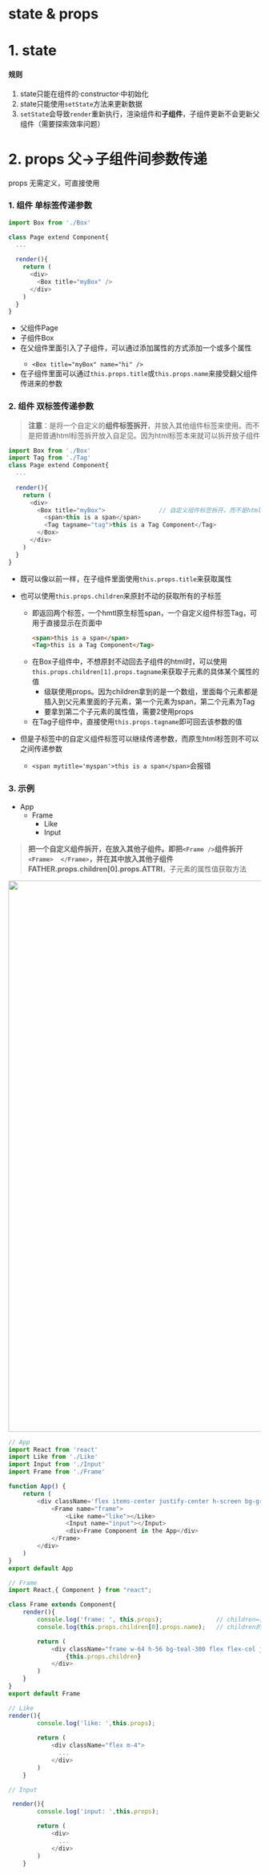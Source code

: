 # state & props


# 1. state 
#### 规则
1. state只能在组件的·constructor·中初始化
2. state只能使用`setState`方法来更新数据
3. `setState`会导致`render`重新执行，渲染组件和**子组件**，子组件更新不会更新父组件（需要探索效率问题）


# 2. props 父->子组件间参数传递 
props 无需定义，可直接使用

### 1. 组件 单标签传递参数
```JavaScript
import Box from './Box'

class Page extend Component{
  ...
  
  render(){
    return (
      <div>
        <Box title="myBox" />
      </div>
    )
  }
}
```
- 父组件Page
- 子组件Box
- 在父组件里面引入了子组件<box />，可以通过添加属性的方式添加一个或多个属性
  - `<Box title="myBox" name="hi" />`
- 在子组件里面可以通过`this.props.title`或`this.props.name`来接受翻父组件传进来的参数

### 2. 组件 双标签传递参数

> **注意**：是将一个自定义的**组件标签拆开**，并放入其他组件标签来使用。而不是把普通html标签拆开放入自足见。因为html标签本来就可以拆开放子组件

```JavaScript
import Box from './Box'
import Tag from './Tag'
class Page extend Component{
  ...
  
  render(){
    return (
      <div>
        <Box title="myBox">               // 自定义组件标签拆开，而不是html标签拆开
          <span>this is a span</span>
          <Tag tagname="tag">this is a Tag Component</Tag>
        </Box>
      </div>
    )
  }
}
```
- 既可以像以前一样，在子组件里面使用`this.props.title`来获取属性
- 也可以使用`this.props.children`来原封不动的获取所有的子标签
  - 即返回两个标签，一个hmtl原生标签span，一个自定义组件标签Tag，可用于直接显示在页面中
    ```html
    <span>this is a span</span>
    <Tag>this is a Tag Component</Tag>
    ```
  - 在Box子组件中，不想原封不动回去子组件的html时，可以使用`this.props.children[1].props.tagname`来获取子元素的具体某个属性的值
    - 级联使用props。因为children拿到的是一个数组，里面每个元素都是插入到父元素里面的子元素，第一个元素为span，第二个元素为Tag
    - 要拿到第二个子元素的属性值，需要2使用props
  - 在Tag子组件中，直接使用`this.props.tagname`即可回去该参数的值
  
- 但是子标签中的自定义组件标签可以继续传递参数，而原生html标签则不可以之间传递参数
  - `<span mytitle='myspan'>this is a span</span>`会报错


### 3. 示例

- App
  - Frame
    - Like
    - Input

> **把一个自定义组件拆开，在放入其他子组件。即把`<Frame />`组件拆开`<Frame>  </Frame>`，并在其中放入其他子组件**
> **FATHER.props.children[0].props.ATTRI**，子元素的属性值获取方法

<img width="1100" src="https://user-images.githubusercontent.com/26485327/76142009-59758b00-60a4-11ea-8a5b-bd6f47577cbd.png">


```javascript
// App
import React from 'react'
import Like from './Like'
import Input from './Input'
import Frame from './Frame'

function App() {
    return (
        <div className='flex items-center justify-center h-screen bg-gray-100'>
            <Frame name="frame">
                <Like name="like"></Like>
                <Input name="input"></Input>
                <div>Frame Component in the App</div>
            </Frame>
        </div>
    )
}
export default App
```

```javascript
// Frame
import React,{ Component } from "react";

class Frame extends Component{
    render(){
        console.log('frame: ', this.props);               // children=[{Like},{Input},{div}]
        console.log(this.props.children[0].props.name);   // children的第一个元素的props的name属性

        return (
            <div className="frame w-64 h-56 bg-teal-300 flex flex-col justify-center items-center">
                {this.props.children}
            </div>
        )
    }
}
export default Frame
```

```javascript
// Like
render(){
        console.log('like: ',this.props);
        
        return (
            <div className="flex m-4">
              ...
            </div>
        )
    }
```


```javascript
// Input

 render(){
        console.log('input: ',this.props);

        return (
            <div>
              ...
            </div>
        )
    }
```






